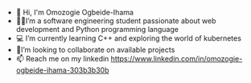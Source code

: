 - 👋 Hi, I'm Omozogie Ogbeide-Ihama 
- 👨‍💻I’m a software engineering student passionate about web development and Python programming language 
- 💻 I’m currently learning C++ and exploring the world of kubernetes
- 🤝I’m looking to collaborate on available projects 
- 📫 Reach me on my linkedin https://www.linkedin.com/in/omozogie-ogbeide-ihama-303b3b30b
  

<!---
Tara0808/Tara0808 is a ✨ special ✨ repository because its `README.md` (this file) appears on your GitHub profile.
You can click the Preview link to take a look at your changes.
--->
